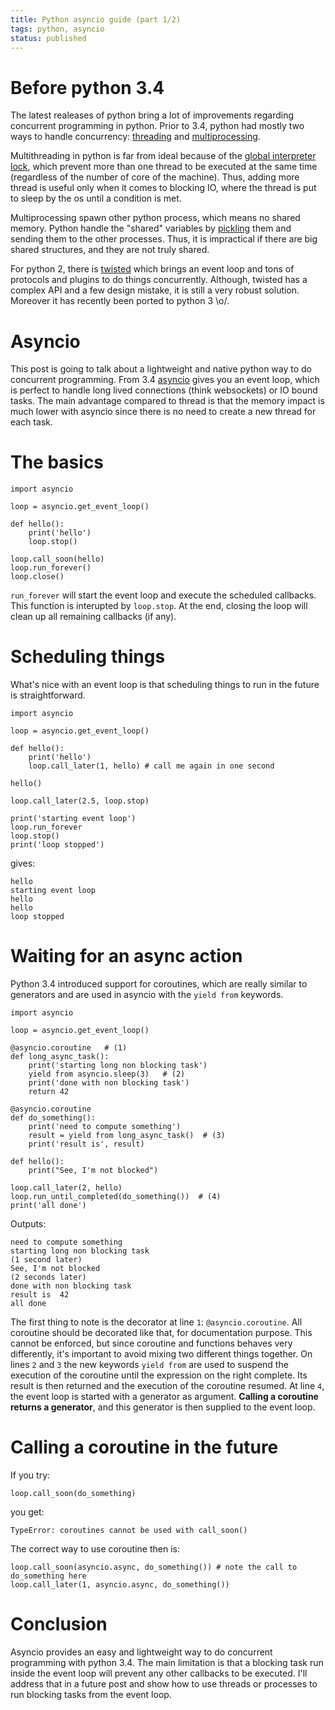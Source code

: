 ```yaml
---
title: Python asyncio guide (part 1/2)
tags: python, asyncio
status: published
---
```


# Before python 3.4
The latest realeases of python bring a lot of improvements regarding concurrent programming in python. Prior to 3.4, python had mostly two ways to handle concurrency: [threading](https://docs.python.org/3/library/threading.html) and [multiprocessing](https://docs.python.org/3/library/multiprocessing.html).

Multithreading in python is far from ideal because of the [global interpreter lock](https://wiki.python.org/moin/GlobalInterpreterLock), which prevent more than one thread to be executed at the same time (regardless of the number of core of the machine). Thus, adding more thread is useful only when it comes to blocking IO, where the thread is put to sleep by the os until a condition is met.

Multiprocessing spawn other python process, which means no shared memory. Python handle the "shared" variables by [pickling](https://docs.python.org/3.4/library/pickle.html) them and sending them to the other processes. Thus, it is impractical if there are big shared structures, and they are not truly shared.

For python 2, there is [twisted](https://pypi.python.org/pypi/Twisted) which brings an event loop and tons of protocols and plugins to do things concurrently. Although, twisted has a complex API and a few design mistake, it is still a very robust solution. Moreover it has recently been ported to python 3 \o/.

# Asyncio
This post is going to talk about a lightweight and native python way to do concurrent programming. From 3.4 [asyncio](https://docs.python.org/3/library/asyncio.html?highlight=coroutine#module-asyncio) gives you an event loop, which is perfect to handle long lived connections (think websockets) or IO bound tasks. The main advantage compared to thread is that the memory impact is much lower with asyncio since there is no need to create a new thread for each task.


# The basics
```
import asyncio

loop = asyncio.get_event_loop()

def hello():
	print('hello')
    loop.stop()

loop.call_soon(hello)
loop.run_forever()
loop.close()
```

`run_forever` will start the event loop and execute the scheduled callbacks. This function is interupted by `loop.stop`. At the end, closing the loop will clean up all remaining callbacks (if any).

# Scheduling things
What's nice with an event loop is that scheduling things to run in the future is straightforward.

```
import asyncio

loop = asyncio.get_event_loop()

def hello():
	print('hello')
    loop.call_later(1, hello) # call me again in one second
    
hello()

loop.call_later(2.5, loop.stop)

print('starting event loop')
loop.run_forever
loop.stop()
print('loop stopped')
```
gives:
```
hello
starting event loop
hello
hello
loop stopped
```

# Waiting for an async action

Python 3.4 introduced support for coroutines, which are really similar to generators and are used in asyncio with the `yield from` keywords.

```
import asyncio

loop = asyncio.get_event_loop()

@asyncio.coroutine   # (1)
def long_async_task():
	print('starting long non blocking task')
    yield from asyncio.sleep(3)   # (2)
    print('done with non blocking task')
    return 42

@asyncio.coroutine
def do_something():
	print('need to compute something')
    result = yield from long_async_task()  # (3)
    print('result is', result)

def hello():
	print("See, I'm not blocked")

loop.call_later(2, hello)
loop.run_until_completed(do_something())  # (4)
print('all done')
```

Outputs:
```
need to compute something
starting long non blocking task
(1 second later)
See, I'm not blocked
(2 seconds later)
done with non blocking task
result is  42
all done
```

The first thing to note is the decorator at line `1`: `@asyncio.coroutine`. All coroutine should be decorated like that, for documentation purpose. This cannot be enforced, but since coroutine and functions behaves very differently, it's important to avoid mixing two different things together.
On lines `2` and `3` the new keywords `yield from` are used to suspend the execution of the coroutine until the expression on the right complete. Its result is then returned and the execution of the coroutine resumed.
At line `4`, the event loop is started with a generator as argument. **Calling a coroutine returns a generator**, and this generator is then supplied to the event loop.

# Calling a coroutine in the future
If you try:
```
loop.call_soon(do_something)
```
you get:
```
TypeError: coroutines cannot be used with call_soon()
```

The correct way to use coroutine then is:
```
loop.call_soon(asyncio.async, do_something()) # note the call to do_something here
loop.call_later(1, asyncio.async, do_something())
```

# Conclusion
Asyncio provides an easy and lightweight way to do concurrent programming with python 3.4. The main limitation is that a blocking task run inside the event loop will prevent any other callbacks to be executed. I'll address that in a future post and show how to use threads or processes to run blocking tasks from the event loop.
